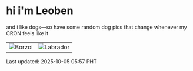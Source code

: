 # hi i'm Leoben

and i like dogs—so have some random dog pics that change whenever my CRON feels like it

|  |  |
|--------|----------|
| ![Borzoi](https://random-dog-vercel.vercel.app/api/random-borzoi?v=1759615079) | ![Labrador](https://random-dog-vercel.vercel.app/api/random-labrador?v=1759615079) |

Last updated: 2025-10-05 05:57 PHT
